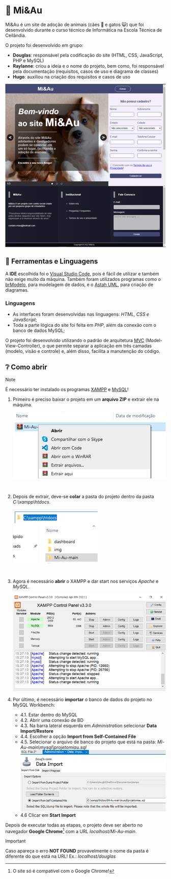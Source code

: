 # 🐾 Mi&Au
Mi&Au é um site de adoção de animais (cães 🐶 e  gatos 😺) que foi desenvolvido durante o curso técnico de Informática na Escola Técnica de Ceilândia.

O projeto foi desenvolvido em grupo:
- **Douglas**: responsável pela codificação do site (HTML, CSS, JavaScript, PHP e MySQL)
- **Raylanne**: criou a ideia e o nome do projeto, bem como, foi responsável pela documentação (requisitos, casos de uso e diagrama de classes)
- **Hugo**: auxiliou na criação dos requisitos e casos de uso

<img width="650" src="https://raw.githubusercontent.com/douglaslima-pro/Mi-Au/main/documentacao/Prints/home_page_desktop.png">

## 🔧 Ferramentas e Linguagens
A **IDE** escolhida foi o [Visual Studio Code](https://code.visualstudio.com/), pois é fácil de utilizar e também não exige muito da máquina. Também foram utilizados programas como o [brModelo](https://sourceforge.net/projects/brmodelo/), para modelagem de dados, e o 
[Astah UML](https://astah.net/downloads/), para criação de diagramas.

### Linguagens
- As interfaces foram desenvolvidas nas linguagens: *HTML, CSS e JavaScript*;
- Toda a parte lógica do site foi feita em *PHP*, além da conexão com o banco de dados MySQL;

O projeto foi desenvolvido utilizando o padrão de arquitetura [MVC](https://www.devmedia.com.br/introducao-ao-padrao-mvc/29308) (Model-View-Controller), o que permite separar a aplicação em três camadas (modelo, visão e controle) e, além disso, facilita a manutenção do código.

## ❔ Como abrir
> [!NOTE]
> É necessário ter instalado os programas [XAMPP](https://www.apachefriends.org/pt_br/index.html) e [MySQL](https://dev.mysql.com/downloads/workbench/)!

1. Primeiro é preciso baixar o projeto em um **arquivo ZIP** e extrair ele na máquina.

    ![Alt text](images/readme_comoabrir/img-1.png)

<br>

2. Depois de extrair, deve-se **colar** a pasta do projeto dentro da pasta *C:\xampp\htdocs*.

    ![Alt text](images/readme_comoabrir/img-2.png)

<br>

3. Agora é necessário **abrir** o XAMPP e dar start nos serviços *Apache* e *MySQL*.

    ![Alt text](images/readme_comoabrir/img-3.png)

4. Por último, é necessário **importar** o banco de dados do projeto no MySQL Workbench:
    - 4.1. Estar dentro do MySQL
    - 4.2. Abrir uma conexão de BD
    - 4.3. Na barra lateral esquerda em *Administration* selecionar **Data Import/Restore**
    - 4.4. Escolher a opção **Import from Self-Contained File**
    - 4.5. Selecionar o arquivo de banco do projeto que está na pasta: *Mi-Au-main\mysql\projetomiau.sql*
        ![Alt text](images/readme_comoabrir/img-4.png)
    - 4.6 Clicar em **Start Import**

Depois de executar todas as etapas, o projeto deve ser aberto no navegador **Google Chrome**[^1] com a URL *localhost/Mi-Au-main*.

> [!IMPORTANT]
> Caso apareça o erro **NOT FOUND** provavelmente o nome da pasta é diferente do que está na URL! Ex.: *localhost/douglas*

[^1]: O site só é compatível com o Google Chrome!